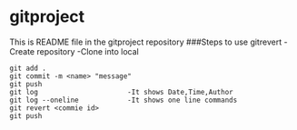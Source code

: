 # gitproject
This is README file in the gitproject repository
###Steps to use gitrevert
-Create repository
-Clone into local
```
git add .
git commit -m <name> "message" 
git push
git log                      -It shows Date,Time,Author
git log --oneline            -It shows one line commands
git revert <commie id>
git push

```  
